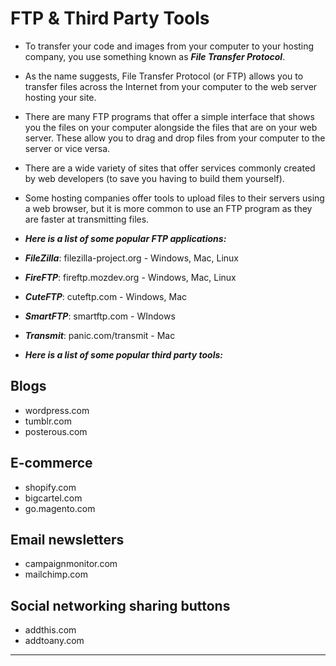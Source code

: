 # FTP & Third Party Tools

- To transfer your code and images from your computer to your hosting company, you use something known as ***File Transfer Protocol***.
- As the name suggests, File Transfer Protocol (or FTP) allows you to transfer files across the Internet from your computer to the web server hosting your site.

- There are many FTP programs that offer a simple interface that shows you the files on your computer alongside the files that are on your web server. These allow you to drag and drop files from your computer to the server or vice versa.

- There are a wide variety of sites that offer services commonly created by web developers (to save you having to build them yourself).

- Some hosting companies offer tools to upload files to their servers using a web browser, but it is more common to use an FTP program as they are faster at transmitting files.
- ***Here is a list of some popular FTP applications:***
- ***FileZilla***: filezilla-project.org - Windows, Mac, Linux
- ***FireFTP***: fireftp.mozdev.org - Windows, Mac, Linux
- ***CuteFTP***: cuteftp.com - Windows, Mac
- ***SmartFTP***: smartftp.com - WIndows
- ***Transmit***: panic.com/transmit - Mac

- ***Here is a list of some popular third party tools:***
## Blogs

- wordpress.com
- tumblr.com
- posterous.com
## E-commerce

- shopify.com
- bigcartel.com
- go.magento.com
## Email newsletters

- campaignmonitor.com
- mailchimp.com
## Social networking sharing buttons
- addthis.com
- addtoany.com

---

